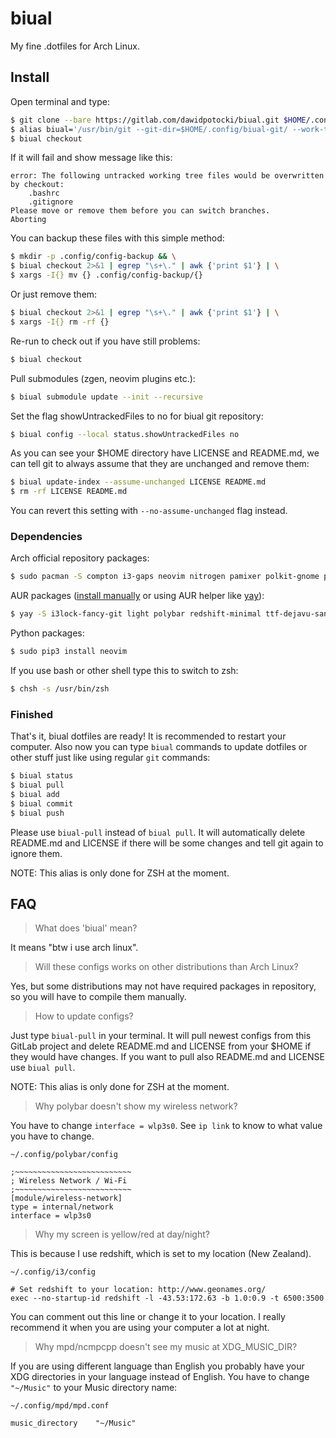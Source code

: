 # biual

My fine .dotfiles for Arch Linux.

## Install

Open terminal and type:

```bash
$ git clone --bare https://gitlab.com/dawidpotocki/biual.git $HOME/.config/biual-git
$ alias biual='/usr/bin/git --git-dir=$HOME/.config/biual-git/ --work-tree=$HOME'
$ biual checkout
```

If it will fail and show message like this:

```
error: The following untracked working tree files would be overwritten by checkout:
    .bashrc
    .gitignore
Please move or remove them before you can switch branches.
Aborting
```

You can backup these files with this simple method:

```bash
$ mkdir -p .config/config-backup && \
$ biual checkout 2>&1 | egrep "\s+\." | awk {'print $1'} | \
$ xargs -I{} mv {} .config/config-backup/{}
```

Or just remove them:

```bash
$ biual checkout 2>&1 | egrep "\s+\." | awk {'print $1'} | \
$ xargs -I{} rm -rf {}
```

Re-run to check out if you have still problems:

```bash
$ biual checkout
```

Pull submodules (zgen, neovim plugins etc.):

```bash
$ biual submodule update --init --recursive
```

Set the flag showUntrackedFiles to no for biual git repository:

```bash
$ biual config --local status.showUntrackedFiles no
```

As you can see your $HOME directory have LICENSE and README.md, we can tell git to always assume that they are unchanged and remove them:

```bash
$ biual update-index --assume-unchanged LICENSE README.md
$ rm -rf LICENSE README.md
```

You can revert this setting with `--no-assume-unchanged` flag instead.

### Dependencies

Arch official repository packages:

```bash
$ sudo pacman -S compton i3-gaps neovim nitrogen pamixer polkit-gnome python-pip qutebrowser ranger rofi termite ttf-dejavu ttf-font-awesome xcape xclip xorg-server xorg-xrdb zathura zsh
```

AUR packages ([install manually](https://wiki.archlinux.org/index.php/Arch_User_Repository#Installing_packages) or using AUR helper like [yay](https://github.com/Jguer/yay)):

```bash
$ yay -S i3lock-fancy-git light polybar redshift-minimal ttf-dejavu-sans-mono-powerline-git unclutter-xfixes-git
```

Python packages:

```bash
$ sudo pip3 install neovim
``` 

If you use bash or other shell type this to switch to zsh:

```bash
$ chsh -s /usr/bin/zsh
```

### Finished
That's it, biual dotfiles are ready! It is recommended to restart your computer. Also now you can type `biual` commands to update dotfiles or other stuff just like using regular `git` commands:

```bash
$ biual status
$ biual pull
$ biual add
$ biual commit
$ biual push
```

Please use `biual-pull` instead of `biual pull`. It will automatically delete README.md and LICENSE if there will be some changes and tell git again to ignore them. 

NOTE: This alias is only done for ZSH at the moment.

## FAQ

> What does 'biual' mean?

It means "btw i use arch linux".

> Will these configs works on other distributions than Arch Linux?

Yes, but some distributions may not have required packages in repository, so you will have to compile them manually.

> How to update configs?

Just type `biual-pull` in your terminal. It will pull newest configs from this GitLab project and delete README.md and LICENSE from your $HOME if they would have changes. If you want to pull also README.md and LICENSE use `biual pull`. 

NOTE: This alias is only done for ZSH at the moment.

> Why polybar doesn't show my wireless network?

You have to change `interface = wlp3s0`. See `ip link` to know to what value you have to change.

```config
~/.config/polybar/config

;~~~~~~~~~~~~~~~~~~~~~~~~~~
; Wireless Network / Wi-Fi
;~~~~~~~~~~~~~~~~~~~~~~~~~~
[module/wireless-network]
type = internal/network
interface = wlp3s0
```

> Why my screen is yellow/red at day/night?

This is because I use redshift, which is set to my location (New Zealand).

```config
~/.config/i3/config

# Set redshift to your location: http://www.geonames.org/
exec --no-startup-id redshift -l -43.53:172.63 -b 1.0:0.9 -t 6500:3500
```

You can comment out this line or change it to your location. I really recommend it when you are using your computer a lot at night.

> Why mpd/ncmpcpp doesn't see my music at XDG_MUSIC_DIR?

If you are using different language than English you probably have your XDG directories in your language instead of English. You have to change `"~/Music"` to your Music directory name:

```config
~/.config/mpd/mpd.conf

music_directory    "~/Music"
```
